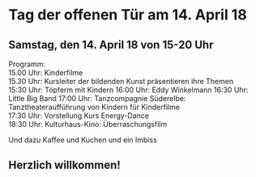 # Tag der offenen Tür am 14. April 18

## Samstag, den 14. April 18 von 15-20 Uhr 

Programm:  
15.00 Uhr: Kinderfilme  
15.30 Uhr: Kursleiter der bildenden Kunst präsentieren ihre Themen  
15:30 Uhr: Töpferm mit Kindern 
16:00 Uhr: Eddy Winkelmann
16:30 Uhr: Little Big Band 
17:00 Uhr: Tanzcompagnie Süderelbe:  
           Tanztheateraufführung von Kindern für Kinderfilme  
17:30 Uhr: Vorstellung Kurs Energy-Dance  
18:30 Uhr: Kulturhaus-Kino: Überraschungsfilm

Und dazu Kaffee und Kuchen und ein Imbiss
	  
## Herzlich willkommen!

